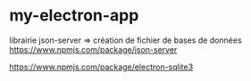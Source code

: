 # my-electron-app
 
librairie json-server => création de fichier de bases de données
https://www.npmjs.com/package/json-server

https://www.npmjs.com/package/electron-sqlite3
